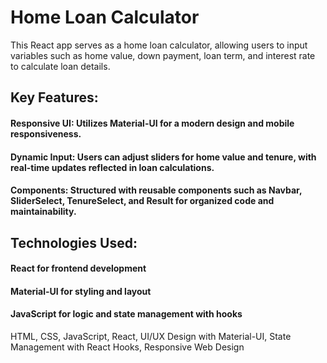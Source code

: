  # Home Loan Calculator
 
This React app serves as a home loan calculator, allowing users to input variables such as home value, down payment, loan term, and interest rate to calculate loan details.

## Key Features:

#### Responsive UI: Utilizes Material-UI for a modern design and mobile responsiveness.
#### Dynamic Input: Users can adjust sliders for home value and tenure, with real-time updates reflected in loan calculations.
#### Components: Structured with reusable components such as Navbar, SliderSelect, TenureSelect, and Result for organized code and maintainability.

## Technologies Used:

#### React for frontend development
#### Material-UI for styling and layout
#### JavaScript for logic and state management with hooks



HTML, CSS, JavaScript,
React,
UI/UX Design with Material-UI,
State Management with React Hooks,
Responsive Web Design



